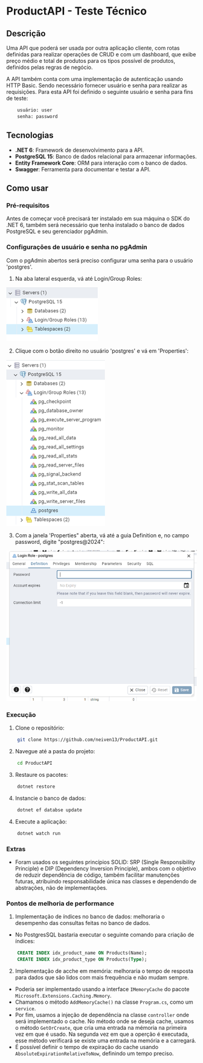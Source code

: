 # ProductAPI - Teste Técnico

## Descrição
Uma API que poderá ser usada por outra aplicação cliente, com rotas definidas para realizar operações de CRUD e com um dashboard, que exibe preço médio e total de produtos para os tipos possível de produtos, definidos pelas regras de negócio.

A API também conta com uma implementação de autenticação usando HTTP Basic. Sendo necessário fornecer usuário e senha para realizar as requisições. Para esta API foi definido o seguinte usuário e senha para fins de teste:

```bash
    usuário: user
    senha: password
```
## Tecnologias
- **.NET 6**: Framework de desenvolvimento para a API.
- **PostgreSQL 15**: Banco de dados relacional para armazenar informações.
- **Entity Framework Core**: ORM para interação com o banco de dados.
- **Swagger**: Ferramenta para documentar e testar a API.

## Como usar

### Pré-requisitos
Antes de começar você precisará ter instalado em sua máquina o SDK do .NET 6, também será necessário que tenha instalado o banco de dados PostgreSQL e seu gerenciador pgAdmin.

### Configurações de usuário e senha no pgAdmin

Com o pgAdmin abertos será preciso configurar uma senha para o usuário 'postgres'.

1. Na aba lateral esquerda, vá até Login/Group Roles:
   
![](assets/login_group-roles.PNG)

2. Clique com o botão direito no usuário 'postgres' e vá em 'Properties':
   
![](assets/user_postgres.PNG)

3. Com a janela 'Properties" aberta, vá até a guia Definition e, no campo password, digite "postgres@2024":

![](assets/postgres_password.PNG)

### Execução

1. Clone o repositório:
```bash
    git clone https://github.com/neiven13/ProductAPI.git
```

2. Navegue até a pasta do projeto:
```bash
    cd ProductAPI
```

3. Restaure os pacotes:
```bash
    dotnet restore
```

4. Instancie o banco de dados:
```bash
    dotnet ef databse update
```

4. Execute a aplicação:
```bash
    dotnet watch run
```
### Extras
* Foram usados os seguintes princípios SOLID: SRP (Single Responsibility Principle) e DIP (Dependency Inversion Principle), ambos com o objetivo de reduzir dependência de código, também facilitar manutenções futuras, atribuindo responsabilidade única nas classes e dependendo de abstrações, não de implementações.

### Pontos de melhoria de performance
1. Implementação de índices no banco de dados: melhoraria o desempenho das consultas feitas no banco de dados.

- No PostgresSQL bastaria executar o seguinte comando para criação de índices:
```sql
    CREATE INDEX idx_product_name ON Products(Name);
    CREATE INDEX idx_product_type ON Products(Type);
```

2. Implementação de acche em memória: melhoraria o tempo de resposta para dados que são lidos com mais frequência e não mudam sempre.
- Poderia ser implementado usando a interface `IMemoryCache` do pacote `Microsoft.Extensions.Caching.Memory`.
- Chamamos o método `AddMemoryCache()` na classe `Program.cs`, como um `service`.
- Por fim, usamos a injeção de dependência na classe `controller` onde será implementado o cache. No método onde se deseja cache, usamos o método `GetOrCreate`, que cria uma entrada na mémoria na primeira vez em que é usado. Na segunda vez em que a operção é executada, esse método verificará se existe uma entrada na memória e a carregará.
- É possível definir o tempo de expiração do cache usando `AbsoluteExpirationRelativeToNow`, definindo um tempo preciso. 
        
